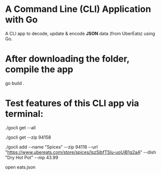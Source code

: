 # A Command Line (CLI) Application with Go
A CLI app to decode, update &amp; encode **JSON** data (from UberEats) using Go.

# After downloading the folder, compile the app
go build .

# Test features of this CLI app via terminal:
./gocli get --all

./gocli get --zip 94158

./gocli add --name "Spices" --zip 94118 --url "https://www.ubereats.com/store/spices/lszSibfTSlu-uoUiB1g2aA" --dish "Dry Hot Pot" --mp 43.99

open eats.json

